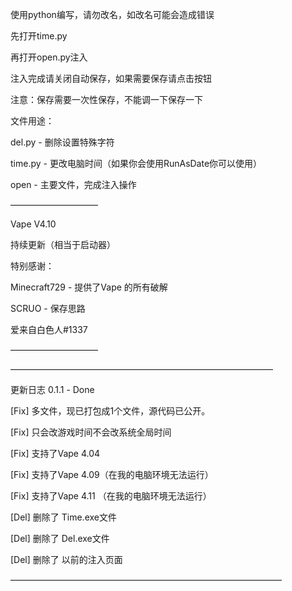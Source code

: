 <p>使用python编写，请勿改名，如改名可能会造成错误</p>
<p>先打开time.py</p>
<p>再打开open.py注入</p>
<p>注入完成请关闭自动保存，如果需要保存请点击按钮</p>
<p>注意：保存需要一次性保存，不能调一下保存一下</p>
<p>文件用途：</p>
<p>del.py - 删除设置特殊字符</p>
<p>time.py - 更改电脑时间（如果你会使用RunAsDate你可以使用）</p>
<p>open - 主要文件，完成注入操作</p>
<p>——————————</p>
<p>Vape V4.10</p>
<p>持续更新（相当于启动器）</p>
<p>特别感谢：</p>
<p>Minecraft729 - 提供了Vape 的所有破解</p>
<p>SCRUO - 保存思路</p>
<p>爱来自白色人#1337</p>
<p>——————————</p>
——————————————————————————————
<p>更新日志 0.1.1 -  Done</p>
<p>[Fix] 多文件，现已打包成1个文件，源代码已公开。</p>
<p>[Fix] 只会改游戏时间不会改系统全局时间</p>
<p>[Fix] 支持了Vape 4.04</p>
<p>[Fix] 支持了Vape 4.09（在我的电脑环境无法运行）</p>
<p>[Fix] 支持了Vape 4.11 （在我的电脑环境无法运行）</p>
<p>[Del] 删除了 Time.exe文件</p>
<p>[Del] 删除了 Del.exe文件</p>
<p>[Del] 删除了 以前的注入页面</p>
———————————————————————————————
